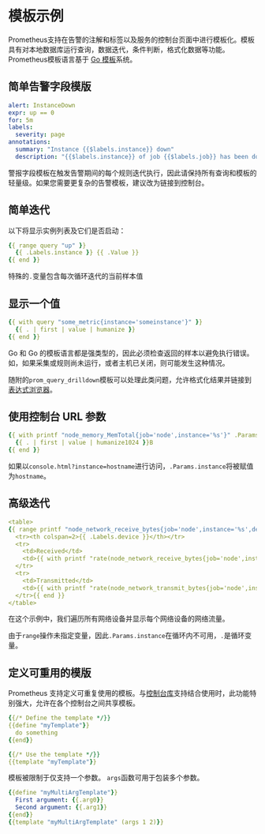 # 模板示例

Prometheus支持在告警的注解和标签以及服务的控制台页面中进行模板化。模板具有对本地数据库运行查询，数据迭代，条件判断，格式化数据等功能。Prometheus模板语言基于 [Go 模板](https://golang.org/pkg/text/template/)系统。

## 简单告警字段模版 <a href="#simple-alert-field-templates" id="simple-alert-field-templates"></a>

```yaml
alert: InstanceDown
expr: up == 0
for: 5m
labels:
  severity: page
annotations:
  summary: "Instance {{$labels.instance}} down"
  description: "{{$labels.instance}} of job {{$labels.job}} has been down for more than 5 minutes."
```

警报字段模板在触发告警期间的每个规则迭代执行，因此请保持所有查询和模板的轻量级。如果您需要更复杂的告警模板，建议改为链接到控制台。

## 简单迭代 <a href="#simple-iteration" id="simple-iteration"></a>

以下将显示实例列表及它们是否启动：

```yaml
{{ range query "up" }}
  {{ .Labels.instance }} {{ .Value }}
{{ end }}
```

特殊的`.`变量包含每次循环迭代的当前样本值

## 显示一个值 <a href="#display-one-value" id="display-one-value"></a>

```yaml
{{ with query "some_metric{instance='someinstance'}" }}
  {{ . | first | value | humanize }}
{{ end }}
```

Go 和 Go 的模板语言都是强类型的，因此必须检查返回的样本以避免执行错误。如，如果采集或规则尚未运行，或者主机已关闭，则可能发生这种情况。

随附的`prom_query_drilldown`模板可以处理此类问题，允许格式化结果并链接到[表达式浏览器](../../visualization/browser.md)。

## 使用控制台 URL 参数 <a href="#using-console-url-parameters" id="using-console-url-parameters"></a>

```yaml
{{ with printf "node_memory_MemTotal{job='node',instance='%s'}" .Params.instance | query }}
  {{ . | first | value | humanize1024 }}B
{{ end }}
```

如果以`console.html?instance=hostname`进行访问，`.Params.instance`将被赋值为`hostname`。

## 高级迭代 <a href="#advanced-iteration" id="advanced-iteration"></a>

```yaml
<table>
{{ range printf "node_network_receive_bytes{job='node',instance='%s',device!='lo'}" .Params.instance | query | sortByLabel "device"}}
  <tr><th colspan=2>{{ .Labels.device }}</th></tr>
  <tr>
    <td>Received</td>
    <td>{{ with printf "rate(node_network_receive_bytes{job='node',instance='%s',device='%s'}[5m])" .Labels.instance .Labels.device | query }}{{ . | first | value | humanize }}B/s{{end}}</td>
  </tr>
  <tr>
    <td>Transmitted</td>
    <td>{{ with printf "rate(node_network_transmit_bytes{job='node',instance='%s',device='%s'}[5m])" .Labels.instance .Labels.device | query }}{{ . | first | value | humanize }}B/s{{end}}</td>
  </tr>{{ end }}
</table>
```

在这个示例中，我们遍历所有网络设备并显示每个网络设备的网络流量。

由于`range`操作未指定变量，因此`.Params.instance`在循环内不可用，`.`是循环变量。

## 定义可重用的模版 <a href="#defining-reusable-templates" id="defining-reusable-templates"></a>

Prometheus 支持定义可重复使用的模板。与[控制台库](template\_reference.md#console-templates)支持结合使用时，此功能特别强大，允许在各个控制台之间共享模板。

```yaml
{{/* Define the template */}}
{{define "myTemplate"}}
  do something
{{end}}

{{/* Use the template */}}
{{template "myTemplate"}}
```

模板被限制于仅支持一个参数。 `args`函数可用于包装多个参数。

```yaml
{{define "myMultiArgTemplate"}}
  First argument: {{.arg0}}
  Second argument: {{.arg1}}
{{end}}
{{template "myMultiArgTemplate" (args 1 2)}}
```
